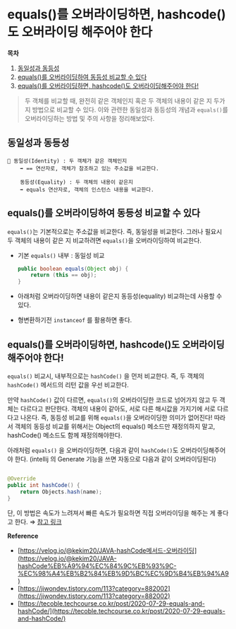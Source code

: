 # equals()를 오버라이딩하면, hashcode()도 오버라이딩 해주어야 한다

**목차**
1. [동일성과 동등성](#동일성과-동등성)
2. [equals()를 오버라이딩하여 동등성 비교할 수 있다](#equals를-오버라이딩하여-동등성-비교할-수-있다)
3. [equals()를 오버라이딩하면, hashcode()도 오버라이딩해주어야 한다!](#equals를-오버라이딩하면-hashcode도-오버라이딩해주어야-한다)

> 두 객체를 비교할 때, 완전히 같은 객체인지 혹은 두 객체의 내용이 같은 지 두가지 방법으로 비교할 수 있다. 이와 관련한 동일성과 동등성의 개념과 `equals()`를 오버라이딩하는 방법 및 주의 사항을 정리해보았다.
> 

## 동일성과 동등성

<aside>
  
    🌟 동일성(Identity) : 두 객체가 같은 객체인지
        ➡ == 연산자로, 객체가 참조하고 있는 주소값을 비교한다.

        동등성(Equality) : 두 객체의 내용이 같은지
        ➡ equals 연산자로, 객체의 인스턴스 내용을 비교한다.

</aside>

## equals()를 오버라이딩하여 동등성 비교할 수 있다

`equals()`는 기본적으로는 주소값을 비교한다. 즉, 동일성을 비교한다. 그러나 필요시 두 객체의 내용이 같은 지 비교하려면 `equals()`을 오버라이딩하여 비교한다.

- 기본 `equals()` 내부 : 동일성 비교
    
    ```java
    public boolean equals(Object obj) {
    	return (this == obj);
    }
    ```
    
- 아래처럼 오버라이딩하면 내용이 같은지 동등성(equality) 비교하는데 사용할 수 있다.
- 형변환하기전 `instanceof` 를 활용하면 좋다.
    

## equals()를 오버라이딩하면, hashcode()도 오버라이딩해주어야 한다!

`equals()` 비교시, 내부적으로는 `hashCode()` 을 먼저 비교한다. 즉, 두 객체의 `hashCode()` 메서드의 리턴 값을 우선 비교한다.

만약 `hashCode()` 값이 다르면, `equals()`의 오버라이딩한 코드로 넘어가지 않고 두 객체는 다르다고 판단한다. 객체의 내용이 같아도, 서로 다른 해시값을 가지기에 서로 다르다고 나온다. 즉, 동등성 비교를 위해 `equals()`을 오버라이딩한 의미가 없어진다! 따라서 객체의 동등성 비교를 위해서는 Object의 equals() 메소드만 재정의하지 말고, hashCode() 메소드도 함께 재정의해야한다.

아래처럼 `equals()` 을 오버라이딩하면, 다음과 같이 `hashCode()`도 오버라이딩해주어야 한다. (intellij 의 Generate 기능을 쓰면 자동으로 다음과 같이 오버라이딩된다)

```java

@Override
public int hashCode() {
	return Objects.hash(name);
}
```

단, 이 방법은 속도가 느려져서 빠른 속도가 필요하면 직접 오버라이딩을 해주는 게 좋다고 한다. ⇒ [참고 링크](https://tecoble.techcourse.co.kr/post/2020-07-29-equals-and-hashCode/)

**Reference**

- [https://velog.io/@kekim20/JAVA-hashCode메서드-오버라이딩](https://velog.io/@kekim20/JAVA-hashCode%EB%A9%94%EC%84%9C%EB%93%9C-%EC%98%A4%EB%B2%84%EB%9D%BC%EC%9D%B4%EB%94%A9)
- [https://jiwondev.tistory.com/113?category=882002](https://jiwondev.tistory.com/113?category=882002)
- [https://tecoble.techcourse.co.kr/post/2020-07-29-equals-and-hashCode/](https://tecoble.techcourse.co.kr/post/2020-07-29-equals-and-hashCode/)
